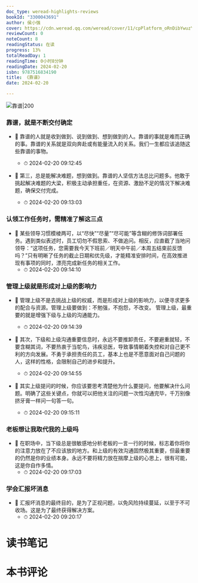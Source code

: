 ```yaml
---
doc_type: weread-highlights-reviews
bookId: "3300043691"
author: 侯小强
cover: https://cdn.weread.qq.com/weread/cover/11/cpPlatform_oRnDibYwuzY7C3HFJLhJfu/t7_cpPlatform_oRnDibYwuzY7C3HFJLhJfu.jpg
reviewCount: 0
noteCount: 8
readingStatus: 在读
progress: 13%
totalReadDay: 1
readingTime: 0小时8分钟
readingDate: 2024-02-20
isbn: 9787516834190
title: 《靠谱》
date: 2024-02-20

---
```


![ 靠谱|200](https://cdn.weread.qq.com/weread/cover/11/cpPlatform_oRnDibYwuzY7C3HFJLhJfu/t7_cpPlatform_oRnDibYwuzY7C3HFJLhJfu.jpg)


### 靠谱，就是不断交付确定


- 📌 靠谱的人就是收到做到、说到做到、想到做到的人。靠谱的事就是难而正确的事。靠谱的关系就是双向奔赴或有能量流入的关系。我们一生都应该追随这些靠谱的事物。 
    - ⏱ 2024-02-20 09:12:45 

- 📌 第三，总是能解决难题，想到做到。靠谱的人坚信方法总比问题多。他敢于挑起解决难题的大梁，积极主动承担重任，在资源、激励不足的情况下解决难题，确保交付完成。 
    - ⏱ 2024-02-20 09:13:03 
### 认领工作任务时，需精准了解这三点


- 📌 某些领导习惯模棱两可，以“尽快”“尽量”“尽可能”等含糊的修饰词部署任务。遇到类似表述时，员工切勿不假思索、不做追问。相反，应直截了当地问领导：“这项任务，您需要我今天下班前／明天中午前／本周五结束前反馈吗？”只有明晰了任务的截止日期和优先级，才能精准安排时间，在高效推进现有事项的同时，漂亮完成新任务的相关工作。 
    - ⏱ 2024-02-20 09:14:10 
### 管理上级就是形成对上级的影响力


- 📌 管理上级不是去挑战上级的权威，而是形成对上级的影响力，以便寻求更多的配合与资源。管理上级要做到：不勉强，不抱怨，不改变。
管理上级，最重要的就是增强下级与上级的沟通能力。 
    - ⏱ 2024-02-20 09:14:39 

- 📌 其次，下级和上级沟通重要信息时，永远不要推卸责任，不要避重就轻，不要含糊其词，不要热衷于当鸵鸟，讳疾忌医，导致事情朝着失控和对自己更不利的方向发展。不勇于承担责任的员工，基本上也是不愿意面对自己问题的人，这样的性格，会限制自己的进步和提升。 
    - ⏱ 2024-02-20 09:14:55 

- 📌 其实上级提问的时候，你应该要思考清楚他为什么要提问，他要解决什么问题。明确了这些关键点，你就可以把他关注的问题一次性沟通完毕，千万别像挤牙膏一样问一句答一句。 
    - ⏱ 2024-02-20 09:15:11 
### 老板想让我取代我的上级吗


- 📌 在职场中，当下级总是很敏感地分析老板的一言一行的时候，标志着你将你的注意力放在了不应该放的地方。和上级的有效沟通固然极其重要，但最重要的仍然是你的业绩本身。永远不要将精力放在揣摩上级的心思上，很有可能，这是你自作多情。 
    - ⏱ 2024-02-20 09:17:03 
### 学会汇报坏消息


- 📌 汇报坏消息的最终目的，是为了正视问题，以免风险持续蔓延，以至于不可收场。这是为了最终获得解决方案。 
    - ⏱ 2024-02-20 09:20:17 

# 读书笔记


# 本书评论
